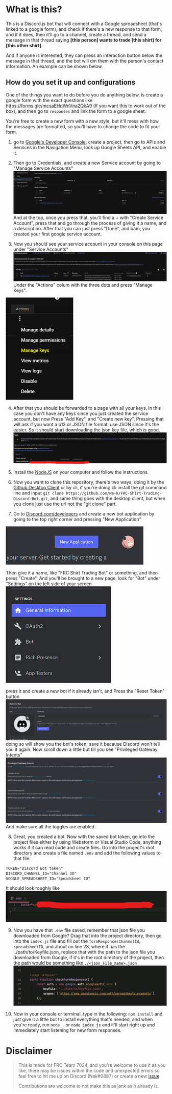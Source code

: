 # What is this? 
This is a Discord.js bot that will connect with a Google spreadsheet (that's linked to a google form), and check if there's a new response to that form, and if it does, then it'll go to a channel, create a thread, and send a message in that thread saying **[this person] wants to trade [this shirt] for [this other shirt]**. 

And if anyone is interested, they can press an interaction button below the message in that thread, and the bot will dm them with the person's contact information. An example can be shown below. 

## How do you set it up and configurations
One of the things you want to do before you do anything below, is create a google form with the exact questions like https://forms.gle/mcsaEHdWnVna2QkA9 (If you want this to work out of the box), and then go to `responses` and link the form to a google sheet. 

You're free to create a new form with a new style, but it'll mess with how the messages are formatted, so you'll have to change the code to fit your form.  
1. go to [Google's Developer Console](https://console.cloud.google.com/), create a project, then go to APIs and Services in the Navigation Menu, look up Google Sheets API, and enable it. 
2. Then go to Credentials, and create a new Service account by going to "Manage Service Accounts" ![img.png](assets/img.png) And at the top, once you press that, you'll find a + with "Create Service Account", press that and go through the process of giving it a name, and a description. After that you can just press "Done", and bam, you created your first google service account. 

3. Now you should see your service account in your console on this page under "Service Accounts" ![img_1.png](assets/img_1.png) Under the "Actions" colum with the three dots and press "Manage Keys". 

![img_2.png](assets/img_2.png)

4. After that you should be forwarded to a page with all your keys, in this case you don't have any keys since you just created the service account, but now Press "Add Key", and "Create new key". Pressing that will ask if you want a p12 or JSON file format, use JSON since it's the easier. So it should start downloading the json key file, which is good. ![img_3.png](assets/img_3.png)

5. Install the [NodeJS](https://nodejs.org/en) on your computer and follow the instructions. 

6. Now you want to clone this repository, there's two ways, doing it by the [Github Desktop Client](https://desktop.githib.com) or by cli, if you're doing cli install the git command line and input `git clone https://github.com/Ne-k/FRC-Shirt-Trading-Discord-Bot.git`, and same thing goes with the desktop client, but when you clone just use the url not the "git clone" part. 

7. Go to [Discord.com/developers](https://discord.com/developers) and create a new bot application by going to the top right corner and pressing "New Application"

![img.png](assets/img23.png) 

Then give it a name, like "FRC Shirt Trading Bot" or something, and then press "Create". And you'll be brought to a new page, 
look for "Bot" under "Settings" on the left side of your screen ![img_1.png](assets/img_1553.png) 

press it and create a new bot if it already isn't, and Press the "Reset Token" button ![img_2.png](assets/img_2342.png) doing so will show you the bot's token, save it because Discord won't tell you it again. Now scroll down a little but till you see "Privileged Gateway Intents"
![img_3.png](assets/img_3111.png) And make sure all the toggles are enabled. 

8. Great, you created a bot. Now with the saved bot token, go into the project files either by using Webstorm or Visual Studio Code, anything works if it can read code and create files. Go into the project's root directory and create a file named `.env` and add the following values to that file: 
```.dotenv
TOKEN="Discord Bot token"
DISCORD_CHANNEL_ID="Channel ID"
GOOGLE_SPREADSHEET_ID="Speadsheet ID"
```
It should look roughly like ![img_5.png](assets/img_5.png)

9. Now you have that `.env` file saved, remember that json file you downloaded from Google? Drag that into the project directory, then go into the `index.js` file and fill out the `formResponsesChannelId`, `spreadsheetID`, and about on line 28, where it has the ../path/to/Keyfile.json, replace that with the path to the json file you downloaded from Google, if it's in the root directory of the project, then the path would be something like `./<json_File_name>.json`![img_6.png](assets/img_6.png) 

10. Now in your console or terminal, type in the following: 
`npm install` and just give it a little but to install everything that's needed, and when you're ready, run `node .` or `node index.js` and it'll start right up and immediately start listening for new form responses. 

# Disclaimer 
> This is made for FRC Team 7034, and you're welcome to use it as you like, there may be issues within the code and unexpected errors so feel free to hit me up on Discord (Nek#0887) or create a new [issue](https://github.com/Ne-k/FRC-Shirt-Trading-Discord-Bot/issues)
>
> Contributions are welcome to not make this as jank as it already is. 

